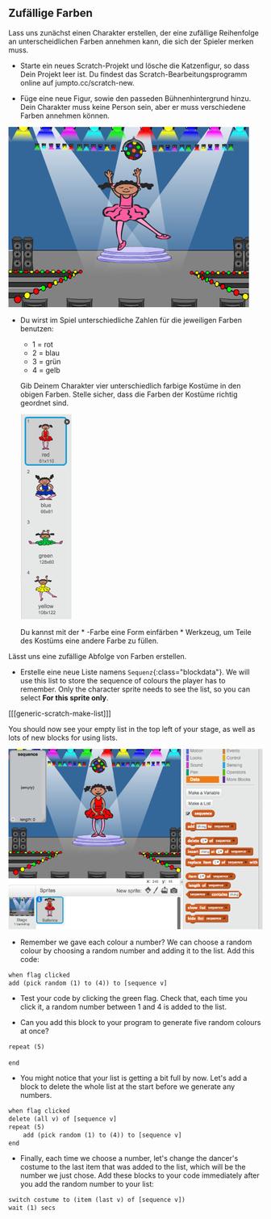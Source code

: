 ## Zufällige Farben

Lass uns zunächst einen Charakter erstellen, der eine zufällige Reihenfolge an unterscheidlichen Farben annehmen kann, die sich der Spieler merken muss.

+ Starte ein neues Scratch-Projekt und lösche die Katzenfigur, so dass Dein Projekt leer ist. Du findest das Scratch-Bearbeitungsprogramm online auf jumpto.cc/scratch-new.

+ Füge eine neue Figur, sowie den passeden Bühnenhintergrund hinzu. Dein Charakter muss keine Person sein, aber er muss verschiedene Farben annehmen können.

![screenshot](images/colour-sprite.png)

+ Du wirst im Spiel unterschiedliche Zahlen für die jeweiligen Farben benutzen:
    
    + 1 = rot
    + 2 = blau
    + 3 = grün
    + 4 = gelb
    
    Gib Deinem Charakter vier unterschiedlich farbige Kostüme in den obigen Farben. Stelle sicher, dass die Farben der Kostüme richtig geordnet sind.
    
    ![screenshot](images/colour-costume.png)
    
    Du kannst mit der * -Farbe eine Form einfärben * Werkzeug, um Teile des Kostüms eine andere Farbe zu füllen.

Lässt uns eine zufällige Abfolge von Farben erstellen.

+ Erstelle eine neue Liste namens `Sequenz`{:class="blockdata"}. We will use this list to store the sequence of colours the player has to remember. Only the character sprite needs to see the list, so you can select **For this sprite only**.

[[[generic-scratch-make-list]]]

You should now see your empty list in the top left of your stage, as well as lots of new blocks for using lists.

![screenshot](images/colour-list-blocks.png)

+ Remember we gave each colour a number? We can choose a random colour by choosing a random number and adding it to the list. Add this code:

```blocks
when flag clicked
add (pick random (1) to (4)) to [sequence v]
```

+ Test your code by clicking the green flag. Check that, each time you click it, a random number between 1 and 4 is added to the list.

+ Can you add this block to your program to generate five random colours at once?

```blocks
repeat (5)

end
```

+ You might notice that your list is getting a bit full by now. Let's add a block to delete the whole list at the start before we generate any numbers.

```blocks
when flag clicked
delete (all v) of [sequence v]
repeat (5)
    add (pick random (1) to (4)) to [sequence v]
end
```

+ Finally, each time we choose a number, let's change the dancer's costume to the last item that was added to the list, which will be the number we just chose. Add these blocks to your code immediately after you add the random number to your list:

```blocks
switch costume to (item (last v) of [sequence v])
wait (1) secs
```